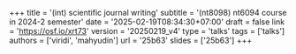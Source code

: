 +++
title = '(int) scientific journal writing'
subtitle = '(nt8098) nt6094 course in 2024-2 semester'
date = '2025-02-19T08:34:30+07:00'
draft = false
link = 'https://osf.io/xrt73'
version = '20250219_v4'
type = 'talks'
tags = ['talks']
authors = ['viridi', 'mahyudin']
url = '25b63'
slides = ['25b63']
+++
